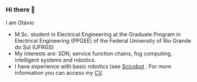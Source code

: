 ### Hi there 👋

I am Otávio

- M.Sc. student in Electrical Engineering at the Graduate Program in Electrical Engineering (PPGEE) of the Federal University of Rio Grande do Sul (UFRGS)
- My interests are: SDN, service function chains, fog computing, intelligent systems and robotics.
- I have experience with basic robotics (see [Scicobot](https://github.com/SciCoBot) . For more information you can access my [CV](http://lattes.cnpq.br/2426064317023440).

<!--
**OtaviodaCruz/OtaviodaCruz** is a ✨ _special_ ✨ repository because its `README.md` (this file) appears on your GitHub profile.

Here are some ideas to get you started:

- 🔭 I’m currently working on ...
- 🌱 I’m currently learning ...
- 👯 I’m looking to collaborate on ...
- 🤔 I’m looking for help with ...
- 💬 Ask me about ...
- 📫 How to reach me: ...
- 😄 Pronouns: ...
- ⚡ Fun fact: ...
-->
